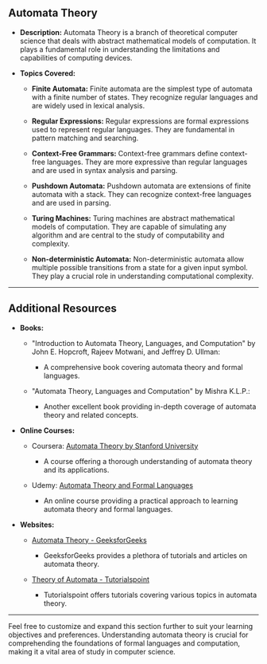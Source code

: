 ## Automata Theory

- **Description:**
  Automata Theory is a branch of theoretical computer science that deals with abstract mathematical models of computation. It plays a fundamental role in understanding the limitations and capabilities of computing devices.

- **Topics Covered:**

  - **Finite Automata:**
    Finite automata are the simplest type of automata with a finite number of states. They recognize regular languages and are widely used in lexical analysis.

  - **Regular Expressions:**
    Regular expressions are formal expressions used to represent regular languages. They are fundamental in pattern matching and searching.

  - **Context-Free Grammars:**
    Context-free grammars define context-free languages. They are more expressive than regular languages and are used in syntax analysis and parsing.

  - **Pushdown Automata:**
    Pushdown automata are extensions of finite automata with a stack. They can recognize context-free languages and are used in parsing.

  - **Turing Machines:**
    Turing machines are abstract mathematical models of computation. They are capable of simulating any algorithm and are central to the study of computability and complexity.

  - **Non-deterministic Automata:**
    Non-deterministic automata allow multiple possible transitions from a state for a given input symbol. They play a crucial role in understanding computational complexity.

---

## Additional Resources

- **Books:**

  - "Introduction to Automata Theory, Languages, and Computation" by John E. Hopcroft, Rajeev Motwani, and Jeffrey D. Ullman:
    - A comprehensive book covering automata theory and formal languages.

  - "Automata Theory, Languages and Computation" by Mishra K.L.P.:
    - Another excellent book providing in-depth coverage of automata theory and related concepts.

- **Online Courses:**

  - Coursera: [Automata Theory by Stanford University](https://www.coursera.org/learn/automata)
    - A course offering a thorough understanding of automata theory and its applications.

  - Udemy: [Automata Theory and Formal Languages](https://www.udemy.com/course/automata-theory-toc/)
    - An online course providing a practical approach to learning automata theory and formal languages.

- **Websites:**

  - [Automata Theory - GeeksforGeeks](https://www.geeksforgeeks.org/automata-theory-2/)
    - GeeksforGeeks provides a plethora of tutorials and articles on automata theory.

  - [Theory of Automata - Tutorialspoint](https://www.tutorialspoint.com/automata_theory/index.htm)
    - Tutorialspoint offers tutorials covering various topics in automata theory.

---

Feel free to customize and expand this section further to suit your learning objectives and preferences. Understanding automata theory is crucial for comprehending the foundations of formal languages and computation, making it a vital area of study in computer science.
